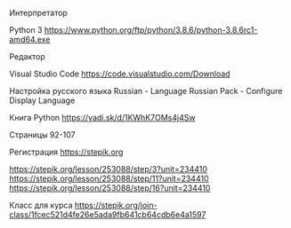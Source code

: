 Интерпретатор

Python 3
https://www.python.org/ftp/python/3.8.6/python-3.8.6rc1-amd64.exe


Редактор

Visual Studio Code
https://code.visualstudio.com/Download

Настройка русского языка Russian - Language Russian Pack - Configure Display Language

Книга Python
https://yadi.sk/d/1KWhK7OMs4j4Sw

Страницы 92-107

Регистрация
https://stepik.org

https://stepik.org/lesson/253088/step/3?unit=234410
https://stepik.org/lesson/253088/step/11?unit=234410
https://stepik.org/lesson/253088/step/16?unit=234410

Класс для курса
https://stepik.org/join-class/1fcec521d4fe26e5ada9fb641cb64cdb6e4a1597
